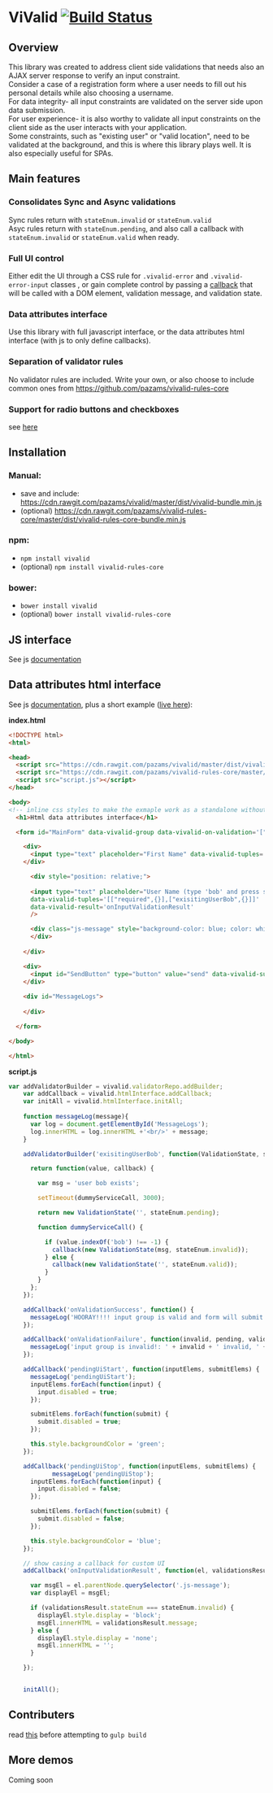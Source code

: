 # ViValid [![Build Status](https://travis-ci.org/pazams/vivalid.svg)](https://travis-ci.org/pazams/vivalid)

## Overview
This library was created to address client side validations that needs also an AJAX server response to verify an input constraint.  
Consider a case of a registration form where a user needs to fill out his personal details while also choosing a username.  
For data integrity- all input constraints are validated on the server side upon data submission.  
For user experience- it is also worthy to validate all input constraints on the client side as the user interacts with your application.  
Some constraints, such as "existing user" or "valid location", need to be validated at the background, and this is where this library plays well. It is also especially useful for SPAs.

## Main features
### Consolidates Sync and Async validations
Sync rules return with `stateEnum.invalid` or `stateEnum.valid`  
Asyc rules return with `stateEnum.pending`, and also call a callback with `stateEnum.invalid` or `stateEnum.valid` when ready.
### Full UI control 
Either edit the UI through a CSS rule for `.vivalid-error` and `.vivalid-error-input` classes , or gain complete control by passing a [callback](http://pazams.github.io/vivalid/documentation/-_internal.html#..onInputValidationResult) that will be called with a DOM element, validation message, and validation state.
### Data attributes interface
Use this library with full javascript interface, or the data attributes html interface (with js to only define callbacks).
### Separation of validator rules
No validator rules are included. Write your own, or also choose to include common ones from https://github.com/pazams/vivalid-rules-core
### Support for radio buttons and checkboxes
see [here](http://pazams.github.io/vivalid/documentation/vivalid.Input.html)


## Installation

### Manual:
* save and include: https://cdn.rawgit.com/pazams/vivalid/master/dist/vivalid-bundle.min.js
* (optional) https://cdn.rawgit.com/pazams/vivalid-rules-core/master/dist/vivalid-rules-core-bundle.min.js

### npm:
* `npm install vivalid`
* (optional) `npm install vivalid-rules-core`

### bower:
* `bower install vivalid`
* (optional) `bower install vivalid-rules-core`

## JS interface
See js [documentation](http://pazams.github.io/vivalid/documentation/vivalid.html)

## Data attributes html interface
See js [documentation](http://pazams.github.io/vivalid/documentation/vivalid.html), plus a short example ([live here](http://pazams.github.io/vivalid/demos/1/)):

**index.html**
```html
<!DOCTYPE html>
<html>

<head>
  <script src="https://cdn.rawgit.com/pazams/vivalid/master/dist/vivalid-bundle.js"></script>
  <script src="https://cdn.rawgit.com/pazams/vivalid-rules-core/master/dist/vivalid-rules-core-bundle.min.js"></script>
  <script src="script.js"></script>
</head>

<body>
<!-- inline css styles to make the exmaple work as a standalone without a css file -->
  <h1>Html data attributes interface</h1>

  <form id="MainForm" data-vivalid-group data-vivalid-on-validation='["onValidationSuccess", "onValidationFailure"]' data-vivalid-pending-ui='["pendingUiStart", "pendingUiStop"]'>

    <div>
      <input type="text" placeholder="First Name" data-vivalid-tuples='[["required",{}],["betweenlength",{"min": 4, "max": 10}]]' />
    </div>

      <div style="position: relative;">
      
      <input type="text" placeholder="User Name (type 'bob' and press send)" 
      data-vivalid-tuples='[["required",{}],["exisitingUserBob",{}]]'
      data-vivalid-result='onInputValidationResult'
      />

      <div class="js-message" style="background-color: blue; color: white; display: none; position: absolute; z-index: 1; padding: 6px; left: 122px; top: 0;">
      </div>
      
    </div>

    <div>
      <input id="SendButton" type="button" value="send" data-vivalid-submit />
    </div>
    
    <div id="MessageLogs">
      
    </div>

  </form>

</body>

</html>
```

**script.js**
```javascript
var addValidatorBuilder = vivalid.validatorRepo.addBuilder;
    var addCallback = vivalid.htmlInterface.addCallback;
    var initAll = vivalid.htmlInterface.initAll;
    
    function messageLog(message){
      var log = document.getElementById('MessageLogs');
      log.innerHTML = log.innerHTML +'<br/>' + message;
    }

    addValidatorBuilder('exisitingUserBob', function(ValidationState, stateEnum, options) {

      return function(value, callback) {

        var msg = 'user bob exists';

        setTimeout(dummyServiceCall, 3000);

        return new ValidationState('', stateEnum.pending);

        function dummyServiceCall() {

          if (value.indexOf('bob') !== -1) {
            callback(new ValidationState(msg, stateEnum.invalid));
          } else {
            callback(new ValidationState('', stateEnum.valid));
          }
        }
      };
    });

    addCallback('onValidationSuccess', function() {
      messageLog('HOORAY!!!! input group is valid and form will submit');
    });

    addCallback('onValidationFailure', function(invalid, pending, valid) {
      messageLog('input group is invalid!: ' + invalid + ' invalid, ' + pending + ' pending, and ' + valid + ' valid ');
    });

    addCallback('pendingUiStart', function(inputElems, submitElems) {
      messageLog('pendingUiStart');
      inputElems.forEach(function(input) {
        input.disabled = true;
      });

      submitElems.forEach(function(submit) {
        submit.disabled = true;
      });

      this.style.backgroundColor = 'green';
    });

    addCallback('pendingUiStop', function(inputElems, submitElems) {
            messageLog('pendingUiStop');
      inputElems.forEach(function(input) {
        input.disabled = false;
      });

      submitElems.forEach(function(submit) {
        submit.disabled = false;
      });

      this.style.backgroundColor = 'blue';
    });

    // show casing a callback for custom UI
    addCallback('onInputValidationResult', function(el, validationsResult, validatorName, stateEnum) {

      var msgEl = el.parentNode.querySelector('.js-message');
      var displayEl = msgEl;

      if (validationsResult.stateEnum === stateEnum.invalid) {
        displayEl.style.display = 'block';
        msgEl.innerHTML = validationsResult.message;
      } else {
        displayEl.style.display = 'none';
        msgEl.innerHTML = '';
      }

    });


    initAll();
```

## Contributers
read [this](https://github.com/pazams/vivalid/issues/1) before attempting to `gulp build`

## More demos
Coming soon
